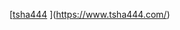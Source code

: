 [[tsha444]([https://tsha444.com](https://www.tsha444.com/)) ](https://www.tsha444.com/) 

<!---
tanmay-a-sharma/tanmay-a-sharma is a ✨ special ✨ repository because its `README.md` (this file) appears on your GitHub profile.
You can click the Preview link to take a look at your changes.
--->
